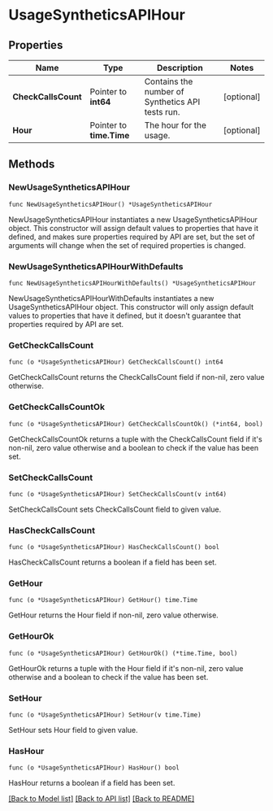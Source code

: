 # UsageSyntheticsAPIHour

## Properties

| Name                | Type                     | Description                                      | Notes      |
| ------------------- | ------------------------ | ------------------------------------------------ | ---------- |
| **CheckCallsCount** | Pointer to **int64**     | Contains the number of Synthetics API tests run. | [optional] |
| **Hour**            | Pointer to **time.Time** | The hour for the usage.                          | [optional] |

## Methods

### NewUsageSyntheticsAPIHour

`func NewUsageSyntheticsAPIHour() *UsageSyntheticsAPIHour`

NewUsageSyntheticsAPIHour instantiates a new UsageSyntheticsAPIHour object.
This constructor will assign default values to properties that have it defined,
and makes sure properties required by API are set, but the set of arguments
will change when the set of required properties is changed.

### NewUsageSyntheticsAPIHourWithDefaults

`func NewUsageSyntheticsAPIHourWithDefaults() *UsageSyntheticsAPIHour`

NewUsageSyntheticsAPIHourWithDefaults instantiates a new UsageSyntheticsAPIHour object.
This constructor will only assign default values to properties that have it defined,
but it doesn't guarantee that properties required by API are set.

### GetCheckCallsCount

`func (o *UsageSyntheticsAPIHour) GetCheckCallsCount() int64`

GetCheckCallsCount returns the CheckCallsCount field if non-nil, zero value otherwise.

### GetCheckCallsCountOk

`func (o *UsageSyntheticsAPIHour) GetCheckCallsCountOk() (*int64, bool)`

GetCheckCallsCountOk returns a tuple with the CheckCallsCount field if it's non-nil, zero value otherwise
and a boolean to check if the value has been set.

### SetCheckCallsCount

`func (o *UsageSyntheticsAPIHour) SetCheckCallsCount(v int64)`

SetCheckCallsCount sets CheckCallsCount field to given value.

### HasCheckCallsCount

`func (o *UsageSyntheticsAPIHour) HasCheckCallsCount() bool`

HasCheckCallsCount returns a boolean if a field has been set.

### GetHour

`func (o *UsageSyntheticsAPIHour) GetHour() time.Time`

GetHour returns the Hour field if non-nil, zero value otherwise.

### GetHourOk

`func (o *UsageSyntheticsAPIHour) GetHourOk() (*time.Time, bool)`

GetHourOk returns a tuple with the Hour field if it's non-nil, zero value otherwise
and a boolean to check if the value has been set.

### SetHour

`func (o *UsageSyntheticsAPIHour) SetHour(v time.Time)`

SetHour sets Hour field to given value.

### HasHour

`func (o *UsageSyntheticsAPIHour) HasHour() bool`

HasHour returns a boolean if a field has been set.

[[Back to Model list]](../README.md#documentation-for-models) [[Back to API list]](../README.md#documentation-for-api-endpoints) [[Back to README]](../README.md)
